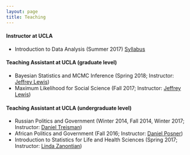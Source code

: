 ```yaml
---
layout: page
title: Teaching
---
```

#### Instructor at UCLA
* Introduction to Data Analysis (Summer 2017) [Syllabus](assets/ps6syllabus17.pdf)

#### Teaching Assistant at UCLA (graduate level)
* Bayesian Statistics and MCMC Inference (Spring 2018; Instructor: [Jeffrey Lewis](http://www.sscnet.ucla.edu/polisci/faculty/lewis/))
* Maximum Likelihood for Social Science (Fall 2017; Instructor: [Jeffrey Lewis](http://www.sscnet.ucla.edu/polisci/faculty/lewis/))

#### Teaching Assistant at UCLA (undergraduate level)
* Russian Politics and Government (Winter 2014, Fall 2014, Winter 2017; Instructor: [Daniel Treisman](https://www.danieltreisman.org/))
* African Politics and Government (Fall 2016; Instructor: [Daniel Posner](http://danielnposner.com/))
* Introduction to Statistics for Life and Health Sciences (Spring 2017; Instructor: [Linda Zanontian](http://www.stat.ucla.edu/~linda.zanontian))
